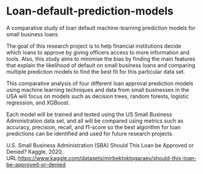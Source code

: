 # Loan-default-prediction-models
A comparative study of loan default machine-learning prediction models for small business loans

The goal of this research project is to help financial institutions decide which loans to approve by giving officers access to more information and tools. Also, this study
aims to minimise the bias by finding the main features that explain the likelihood of default on small business loans and comparing multiple prediction models to find the
best fit for this particular data set.

This comparative analysis of four different loan approval prediction models using machine learning techniques and data from small businesses in the USA will focus on
models such as decision trees, random forests, logistic regression, and XGBoost.

Each model will be trained and tested using the US Small Business Administration data set, and all will be compared using metrics such as accuracy, precision, recall,
and f1-score so the best algorithm for loan predictions can be identified and used for future research projects.

U.S. Small Business Administration (SBA) Should This Loan be Approved or Denied? Kaggle, 2020, URL:https://www.kaggle.com/datasets/mirbektoktogaraev/should-this-loan-be-approved-or-denied
